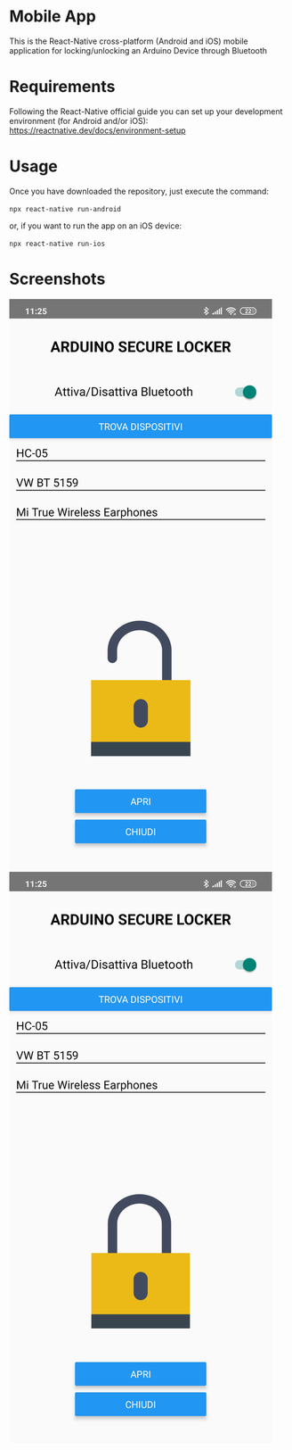 # Mobile App

This is the React-Native cross-platform (Android and iOS) mobile application for locking/unlocking an Arduino Device through Bluetooth

# Requirements

Following the React-Native official guide you can set up your development environment (for Android and/or iOS):
https://reactnative.dev/docs/environment-setup

# Usage

Once you have downloaded the repository, just execute the command:

`npx react-native run-android`

or, if you want to run the app on an iOS device:

`npx react-native run-ios`

# Screenshots

![Screen 1](https://raw.githubusercontent.com/DistributedSystemsProject/MobileApp/master/src/images/screenshots/unlocked_screen.jpg)
![Screen 2](https://raw.githubusercontent.com/DistributedSystemsProject/MobileApp/master/src/images/screenshots/locked_screen.jpg)

